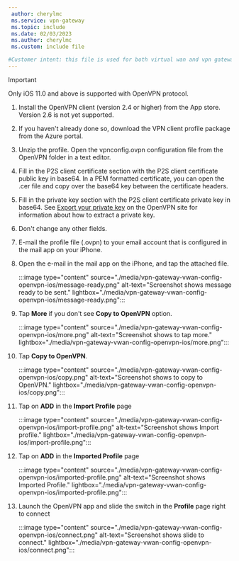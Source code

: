 ```yaml
---
 author: cherylmc
 ms.service: vpn-gateway
 ms.topic: include
 ms.date: 02/03/2023
 ms.author: cherylmc
 ms.custom: include file

#Customer intent: this file is used for both virtual wan and vpn gateway articles.
---
```

> [!IMPORTANT]
> Only iOS 11.0 and above is supported with OpenVPN protocol.
>

1. Install the OpenVPN client (version 2.4 or higher) from the App store. Version 2.6 is not yet supported.
1. If you haven't already done so, download the VPN client profile package from the Azure portal.
1. Unzip the profile. Open the vpnconfig.ovpn configuration file from the OpenVPN folder in a text editor.
1. Fill in the P2S client certificate section with the P2S client certificate public key in base64. In a PEM formatted certificate, you can open the .cer file and copy over the base64 key between the certificate headers.
1. Fill in the private key section with the P2S client certificate private key in base64. See [Export your private key](https://openvpn.net/community-resources/how-to/#pki) on the OpenVPN site for information about how to extract a private key.
1. Don't change any other fields.
1. E-mail the profile file (.ovpn) to your email account that is configured in the mail app on your iPhone.
1. Open the e-mail in the mail app on the iPhone, and tap the attached file.

   :::image type="content" source="./media/vpn-gateway-vwan-config-openvpn-ios/message-ready.png" alt-text="Screenshot shows message ready to be sent." lightbox="./media/vpn-gateway-vwan-config-openvpn-ios/message-ready.png":::

1. Tap **More** if you don't see **Copy to OpenVPN** option.

   :::image type="content" source="./media/vpn-gateway-vwan-config-openvpn-ios/more.png" alt-text="Screenshot shows to tap more." lightbox="./media/vpn-gateway-vwan-config-openvpn-ios/more.png":::

1. Tap **Copy to OpenVPN**.

   :::image type="content" source="./media/vpn-gateway-vwan-config-openvpn-ios/copy.png" alt-text="Screenshot shows to copy to OpenVPN." lightbox="./media/vpn-gateway-vwan-config-openvpn-ios/copy.png":::

1. Tap on **ADD** in the **Import Profile** page

   :::image type="content" source="./media/vpn-gateway-vwan-config-openvpn-ios/import-profile.png" alt-text="Screenshot shows Import profile." lightbox="./media/vpn-gateway-vwan-config-openvpn-ios/import-profile.png":::

1. Tap on **ADD** in the **Imported Profile** page

   :::image type="content" source="./media/vpn-gateway-vwan-config-openvpn-ios/imported-profile.png" alt-text="Screenshot shows Imported Profile." lightbox="./media/vpn-gateway-vwan-config-openvpn-ios/imported-profile.png":::

1. Launch the OpenVPN app and slide the switch in the **Profile** page right to connect

   :::image type="content" source="./media/vpn-gateway-vwan-config-openvpn-ios/connect.png" alt-text="Screenshot shows slide to connect." lightbox="./media/vpn-gateway-vwan-config-openvpn-ios/connect.png":::
